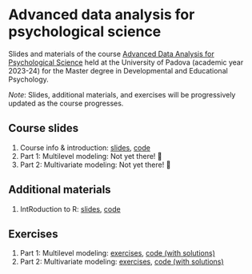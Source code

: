 # Advanced data analysis for psychological science
Slides and materials of the course [Advanced Data Analysis for Psychological Science](https://en.didattica.unipd.it/off/2022/LM/PS/PS1090/002PD/PSQ1096300/N0) held at the University of Padova (academic year 2023-24) for the Master degree in Developmental and Educational Psychology.

*Note*: Slides, additional materials, and exercises will be progressively updated as the course progresses.

## Course slides
1. Course info & introduction: [slides](https://github.com/Luca-Menghini/advancedDataAnalysis-course/blob/main/1-course-slides/R-intro.pdf), [code](https://github.com/Luca-Menghini/advancedDataAnalysis-course/blob/main/1-course-slides/1-intro.Rmd)
2. Part 1: Multilevel modeling: Not yet there! 🤷
3. Part 2: Multivariate modeling: Not yet there! 🤷

## Additional materials
1. IntRoduction to R: [slides](https://github.com/Luca-Menghini/advancedDataAnalysis-course/blob/main/2-extra-slides/R-intro.pdf), [code](https://github.com/Luca-Menghini/advancedDataAnalysis-course/blob/main/2-extra-slides/R-intro.Rmd)

## Exercises
1. Part 1: Multilevel modeling: [exercises](https://github.com/Luca-Menghini/advancedDataAnalysis-course/blob/main/3-exercises/exeRcises.md), [code (with solutions)](https://github.com/Luca-Menghini/advancedDataAnalysis-course/blob/main/3-exercises/exeRcises.md)
2. Part 2: Multivariate modeling: [exercises](https://github.com/Luca-Menghini/advancedDataAnalysis-course/blob/main/3-exercises/exeRcises.md), [code (with solutions)](https://github.com/Luca-Menghini/advancedDataAnalysis-course/blob/main/3-exercises/exeRcises.md)
